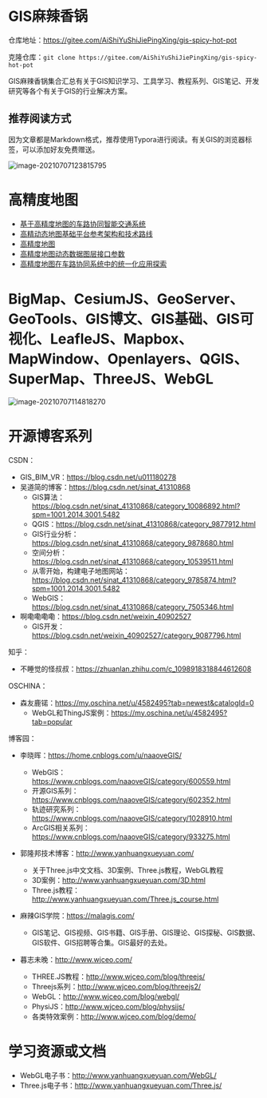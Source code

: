 # GIS麻辣香锅

仓库地址：https://gitee.com/AiShiYuShiJiePingXing/gis-spicy-hot-pot

克隆仓库：`git clone https://gitee.com/AiShiYuShiJiePingXing/gis-spicy-hot-pot`

GIS麻辣香锅集合汇总有关于GIS知识学习、工具学习、教程系列、GIS笔记、开发研究等各个有关于GIS的行业解决方案。



## 推荐阅读方式

因为文章都是Markdown格式，推荐使用Typora进行阅读。有关GIS的浏览器标签，可以添加好友免费赠送。

![image-20210707123815795](https://gitee.com/AiShiYuShiJiePingXing/img/raw/master/img/image-20210707123815795.png)



# 高精度地图

- [基于高精度地图的车路协同智能交通系统](https://gitee.com/AiShiYuShiJiePingXing/gis-spicy-hot-pot/blob/master/%E9%AB%98%E7%B2%BE%E5%BA%A6%E5%9C%B0%E5%9B%BE/%E5%9F%BA%E4%BA%8E%E9%AB%98%E7%B2%BE%E5%BA%A6%E5%9C%B0%E5%9B%BE%E7%9A%84%E8%BD%A6%E8%B7%AF%E5%8D%8F%E5%90%8C%E6%99%BA%E8%83%BD%E4%BA%A4%E9%80%9A%E7%B3%BB%E7%BB%9F.md)
- [高精动态地图基础平台参考架构和技术路线](https://gitee.com/AiShiYuShiJiePingXing/gis-spicy-hot-pot/blob/master/%E9%AB%98%E7%B2%BE%E5%BA%A6%E5%9C%B0%E5%9B%BE/%E9%AB%98%E7%B2%BE%E5%8A%A8%E6%80%81%E5%9C%B0%E5%9B%BE%E5%9F%BA%E7%A1%80%E5%B9%B3%E5%8F%B0%E5%8F%82%E8%80%83%E6%9E%B6%E6%9E%84%E5%92%8C%E6%8A%80%E6%9C%AF%E8%B7%AF%E7%BA%BF.md)
- [高精度地图 ](https://gitee.com/AiShiYuShiJiePingXing/gis-spicy-hot-pot/blob/master/%E9%AB%98%E7%B2%BE%E5%BA%A6%E5%9C%B0%E5%9B%BE/%E9%AB%98%E7%B2%BE%E5%BA%A6%E5%9C%B0%E5%9B%BE%20.md)
- [高精度地图动态数据图层接口参数](https://gitee.com/AiShiYuShiJiePingXing/gis-spicy-hot-pot/blob/master/%E9%AB%98%E7%B2%BE%E5%BA%A6%E5%9C%B0%E5%9B%BE/%E9%AB%98%E7%B2%BE%E5%BA%A6%E5%9C%B0%E5%9B%BE%E5%8A%A8%E6%80%81%E6%95%B0%E6%8D%AE%E5%9B%BE%E5%B1%82%E6%8E%A5%E5%8F%A3%E5%8F%82%E6%95%B0.md)
- [高精度地图在车路协同系统中的统一化应用探索](https://gitee.com/AiShiYuShiJiePingXing/gis-spicy-hot-pot/blob/master/%E9%AB%98%E7%B2%BE%E5%BA%A6%E5%9C%B0%E5%9B%BE/%E9%AB%98%E7%B2%BE%E5%BA%A6%E5%9C%B0%E5%9B%BE%E5%9C%A8%E8%BD%A6%E8%B7%AF%E5%8D%8F%E5%90%8C%E7%B3%BB%E7%BB%9F%E4%B8%AD%E7%9A%84%E7%BB%9F%E4%B8%80%E5%8C%96%E5%BA%94%E7%94%A8%E6%8E%A2%E7%B4%A2.md)



# BigMap、CesiumJS、GeoServer、GeoTools、GIS博文、GIS基础、GIS可视化、LeafleJS、Mapbox、MapWindow、Openlayers、QGIS、SuperMap、ThreeJS、WebGL

![image-20210707114818270](https://gitee.com/AiShiYuShiJiePingXing/img/raw/master/img/image-20210707114818270.png)



# 开源博客系列

CSDN：

- GIS_BIM_VR：https://blog.csdn.net/u011180278
- 吴道简的博客：https://blog.csdn.net/sinat_41310868
  - GIS算法：https://blog.csdn.net/sinat_41310868/category_10086892.html?spm=1001.2014.3001.5482
  - QGIS：https://blog.csdn.net/sinat_41310868/category_9877912.html
  - GIS行业分析：https://blog.csdn.net/sinat_41310868/category_9878680.html
  - 空间分析：https://blog.csdn.net/sinat_41310868/category_10539511.html
  - 从零开始，构建电子地图网站：https://blog.csdn.net/sinat_41310868/category_9785874.html?spm=1001.2014.3001.5482
  - WebGIS：https://blog.csdn.net/sinat_41310868/category_7505346.html
- 啊嘞嘞嘞嘞：https://blog.csdn.net/weixin_40902527
  - GIS开发：https://blog.csdn.net/weixin_40902527/category_9087796.html

知乎：

- 不睡觉的怪叔叔：https://zhuanlan.zhihu.com/c_1098918318844612608

OSCHINA：

- 森友鹿锘：https://my.oschina.net/u/4582495?tab=newest&catalogId=0
  - WebGL和ThingJS案例：https://my.oschina.net/u/4582495?tab=popular

博客园：

- 李晓晖：https://home.cnblogs.com/u/naaoveGIS/
  - WebGIS：https://www.cnblogs.com/naaoveGIS/category/600559.html
  - 开源GIS系列：https://www.cnblogs.com/naaoveGIS/category/602352.html
  - 轨迹研究系列：https://www.cnblogs.com/naaoveGIS/category/1028910.html
  - ArcGIS相关系列：https://www.cnblogs.com/naaoveGIS/category/933275.html



- 郭隆邦技术博客：http://www.yanhuangxueyuan.com/
  - 关于Three.js中文文档、3D案例、Three.js教程，WebGL教程
  - 3D案例：http://www.yanhuangxueyuan.com/3D.html
  - Three.js教程：http://www.yanhuangxueyuan.com/Three.js_course.html

- 麻辣GIS学院：https://malagis.com/
  - GIS笔记、GIS视频、GIS书籍、GIS手册、GIS理论、GIS探秘、GIS数据、GIS软件、GIS招聘等合集。GIS最好的去处。

- 暮志未晚：http://www.wjceo.com/
  - THREE.JS教程：http://www.wjceo.com/blog/threejs/
  - Threejs系列：http://www.wjceo.com/blog/threejs2/
  - WebGL：http://www.wjceo.com/blog/webgl/
  - PhysiJS：http://www.wjceo.com/blog/physijs/
  - 各类特效案例：http://www.wjceo.com/blog/demo/



# 学习资源或文档

- WebGL电子书：http://www.yanhuangxueyuan.com/WebGL/
- Three.js电子书：http://www.yanhuangxueyuan.com/Three.js/